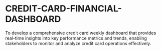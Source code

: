 # CREDIT-CARD-FINANCIAL-DASHBOARD
To develop a comprehensive credit card weekly dashboard that provides real-time insights into key performance metrics and trends, enabling stakeholders to monitor and analyze credit card operations effectively.
